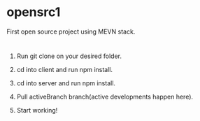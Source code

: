 # opensrc1
First open source project using MEVN stack.

# <Installation/>

1. Run git clone on your desired folder.

2. cd into client and run npm install.

3. cd into server and run npm install.

3. Pull activeBranch branch(active developments happen here).

4. Start working!


